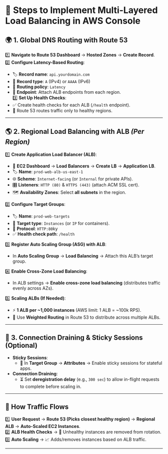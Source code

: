 # 🚀 **Steps to Implement Multi-Layered Load Balancing in AWS Console**

## 🌍 **1. Global DNS Routing with Route 53**

1️⃣ **Navigate to Route 53 Dashboard** → **Hosted Zones** → **Create Record**.\
2️⃣ **Configure Latency-Based Routing**:

- 🏷️ **Record name**: `api.yourdomain.com`
- 📌 **Record type**: `A` (IPv4) or `AAAA` (IPv6)
- 🎯 **Routing policy**: `Latency`
- 🔗 **Endpoint**: Attach ALB endpoints from each region.\
  3️⃣ **Set Up Health Checks**:
- ✅ Create health checks for each ALB (`/health` endpoint).
- 🔄 Route 53 routes traffic only to healthy regions.

---

## 🌎 **2. Regional Load Balancing with ALB** *(Per Region)*

1️⃣ **Create Application Load Balancer (ALB)**:

- 🔧 **EC2 Dashboard** → **Load Balancers** → **Create LB** → **Application LB**.
- 🏷️ **Name**: `prod-web-alb-us-east-1`
- 🌐 **Scheme**: `Internet-facing` (or `Internal` for private APIs).
- 🎛️ **Listeners**: `HTTP (80)` & `HTTPS (443)` (attach ACM SSL cert).
- 🗺️ **Availability Zones**: Select **all subnets** in the region.

2️⃣ **Configure Target Groups**:

- 🏷️ **Name**: `prod-web-targets`
- 🎯 **Target type**: `Instances` (or `IP` for containers).
- 📡 **Protocol**: `HTTP:80`ky
- ✅ **Health check path**: `/health`

3️⃣ **Register Auto Scaling Group (ASG) with ALB**:

- In **Auto Scaling Group** → **Load Balancing** → Attach this ALB’s target group.

4️⃣ **Enable Cross-Zone Load Balancing**:

- In ALB settings → **Enable cross-zone load balancing** (distributes traffic evenly across AZs).

5️⃣ **Scaling ALBs (If Needed)**:

- ⚡ **1 ALB per \~1,000 instances** (AWS limit: 1 ALB = \~100k RPS).
- 🔄 Use **Weighted Routing** in Route 53 to distribute across multiple ALBs.

---

## 🔄 **3. Connection Draining & Sticky Sessions (Optional)**

- **Sticky Sessions**:
  - 🔗 In **Target Group** → **Attributes** → Enable sticky sessions for stateful apps.
- **Connection Draining**:
  - ⏳ Set **deregistration delay** (e.g., `300 sec`) to allow in-flight requests to complete before scaling in.

---

## 🔀 **How Traffic Flows**

1️⃣ **User Request** → **Route 53 (Picks closest healthy region)** → **Regional ALB** → **Auto-Scaled EC2 Instances**.\
2️⃣ **ALB Health Checks** → 🚦 Unhealthy instances are removed from rotation.\
3️⃣ **Auto Scaling** → 📈 Adds/removes instances based on ALB traffic.

---


